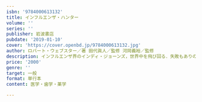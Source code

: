 ```yaml
---
isbn: '9784000613132'
title: インフルエンザ・ハンター
volume: ''
series: ''
publisher: 岩波書店
pubdate: '2019-01-10'
cover: 'https://cover.openbd.jp/9784000613132.jpg'
author: ロバート・ウェブスター／著 田代眞人／監修 河岡義裕／監修
description: インフルエンザ界のインディ・ジョーンズ，世界中を飛び回る．失敗もありの，痛快，科学冒険物語．
price: '2000'
genre: ''
target: 一般
format: 単行本
content: 医学・歯学・薬学

---
```

